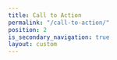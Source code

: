 ```yaml
---
title: Call to Action
permalink: "/call-to-action/"
position: 2
is_secondary_navigation: true
layout: custom
---
```



